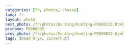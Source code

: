 ```yaml
---
categories: [fr, photos, chasse]
lang: fr
layout: photo
next_photo: /fr/photos/hunting/hunting-P0000132.html
picname: P0000035
prev_photo: /fr/photos/hunting/hunting-P0000032.html
tags: [Dead Oryx, Zuckerhut]
---
```

